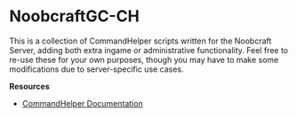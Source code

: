 # NoobcraftGC-CH
This is a collection of CommandHelper scripts written for the Noobcraft Server, adding both extra ingame or administrative functionality. Feel free to re-use these for your own purposes, though you may have to make some modifications due to server-specific use cases.

**Resources**  
 - [CommandHelper Documentation](http://wiki.sk89q.com/wiki/CommandHelper/%22CommandHelper%20Documentation%22)
